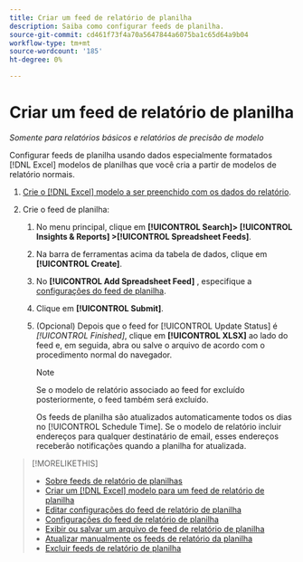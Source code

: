 ```yaml
---
title: Criar um feed de relatório de planilha
description: Saiba como configurar feeds de planilha.
source-git-commit: cd461f73f4a70a5647844a6075ba1c65d64a9b04
workflow-type: tm+mt
source-wordcount: '185'
ht-degree: 0%

---
```


# Criar um feed de relatório de planilha

*Somente para relatórios básicos e relatórios de precisão de modelo*

Configurar feeds de planilha usando dados especialmente formatados [!DNL Excel] modelos de planilhas que você cria a partir de modelos de relatório normais.

1. [Crie o [!DNL Excel] modelo a ser preenchido com os dados do relatório](spreadsheet-feed-create-excel-template.md).

2. Crie o feed de planilha:

   1. No menu principal, clique em **[!UICONTROL Search]> [!UICONTROL Insights & Reports] >[!UICONTROL Spreadsheet Feeds]**.

   1. Na barra de ferramentas acima da tabela de dados, clique em **[!UICONTROL Create]**.

   1. No **[!UICONTROL Add Spreadsheet Feed]** , especifique a [configurações do feed de planilha](spreadsheet-feed-settings.md).

   1. Clique em **[!UICONTROL Submit]**.

   1. (Opcional) Depois que o feed for [!UICONTROL Update Status] é *[!UICONTROL Finished]*, clique em **[!UICONTROL XLSX]** ao lado do feed e, em seguida, abra ou salve o arquivo de acordo com o procedimento normal do navegador.

      >[!NOTE]
      >
      >Se o modelo de relatório associado ao feed for excluído posteriormente, o feed também será excluído.

      Os feeds de planilha são atualizados automaticamente todos os dias no [!UICONTROL Schedule Time]. Se o modelo de relatório incluir endereços para qualquer destinatário de email, esses endereços receberão notificações quando a planilha for atualizada.

>[!MORELIKETHIS]
>
>* [Sobre feeds de relatório de planilhas](spreadsheet-feed-about.md)
>* [Criar um [!DNL Excel] modelo para um feed de relatório de planilha](spreadsheet-feed-create-excel-template.md)
>* [Editar configurações do feed de relatório de planilha](spreadsheet-feed-edit.md)
>* [Configurações do feed de relatório de planilha](spreadsheet-feed-settings.md)
>* [Exibir ou salvar um arquivo de feed de relatório de planilha](spreadsheet-feed-view-or-save.md)
>* [Atualizar manualmente os feeds de relatório da planilha](spreadsheet-feed-refresh.md)
>* [Excluir feeds de relatório de planilha](spreadsheet-feed-delete.md)

